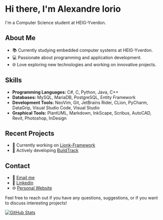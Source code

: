 # Hi there, I'm Alexandre Iorio
I'm a Computer Science student at HEIG-Yverdon.

## About Me
- 📚 Currently studying embedded computer systems at HEIG-Yverdon.
- 💻 Passionate about programming and application development.
- 🌐 Love exploring new technologies and working on innovative projects.

## Skills
- **Programming Languages:** C#, C, Python, Java, C++
- **Databases:** MySQL, MariaDB, PostgreSQL, Entity Framework
- **Development Tools:** NeoVim, Git, JetBrains Rider, CLion, PyCharm, DataGrip, Visual Studio Code, Visual Studio
- **Graphical Tools:** PlantUML, Markdown, InkScape, Scribus, AutoCAD, Revit, Photoshop, InDesign

## Recent Projects
- 🚀 Currently working on [Lionk-Framework](https://github.com/Lionk-Framework)
- 🔨 Actively developing [BuildTrack](https://buildsitemanager.github.io/website)

## Contact
- 📧 [Email me](mailto:admin@aiorio.ch)
- 🔗 [Linkedin](https://ch.linkedin.com/in/alexandre-iorio-b7286a200)
- 🌐 [Personal Website](http://aiorio.ch)

Feel free to reach out if you have any questions, suggestions, or if you want to discuss interesting projects!

[![GitHub Stats](https://github-readme-stats.vercel.app/api?username=alexandreiorio&show_icons=true)](https://github.com/AlexandreIorio)
